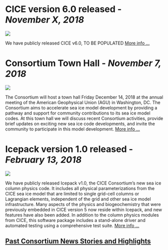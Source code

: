 # **CICE version 6.0 released**   -   *November X, 2018*   
![](https://avatars2.githubusercontent.com/u/28584507?s=280&v=4)

We have publicly released CICE v6.0, TO BE POPULATED [More info ...](https://github.com/CICE-Consortium/CICE) 

# **Consortium Town Hall**   -   *November 7, 2018*
![](http://www.envriplus.eu/wp-content/uploads/2018/06/CEN-FM18_logo-1-1.png)

The Consortium will host a town hall Friday December 14, 2018 at the annual meeting of the American Geophysical Union (AGU) in Washington, DC. The Consortium aims to accelerate sea ice model development by providing a pathway and support for community contributions to its sea ice model codes. At this town hall we will discuss recent Consortium activities, provide brief updates on exciting new sea ice code developments, and invite the community to participate in this model development.  [More info ...](https://agu.confex.com/agu/fm18/meetingapp.cgi/Session/56058) 

# **Icepack version 1.0 released**   -   *February 13, 2018*
![](https://avatars2.githubusercontent.com/u/28584507?s=280&v=4)

We have publicly released Icepack v1.0, the CICE Consortium’s new sea ice column physics code.  It includes all physical parameterizations from the CICE sea ice model that are limited to single grid-cell columns or Lagrangian elements, independent of the grid and other sea ice model infrastructure.  Many aspects of the physics and biogeochemistry that were previously embedded in CICE version 5 now reside within Icepack, and new features have also been added.  In addition to the column physics modules from CICE, this software package includes a stand-alone driver and automated testing using a comprehensive test suite. [More info ...](https://github.com/CICE-Consortium/Icepack) 

## [Past Consortium News Stories and Highlights](https://github.com/CICE-Consortium/About-Us/wiki/Past-Consortium-News-and-Highlights) 